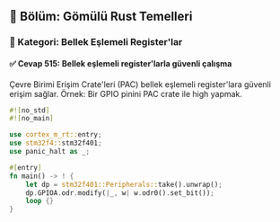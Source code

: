 ## 📘 Bölüm: Gömülü Rust Temelleri  
### 🔹 Kategori: Bellek Eşlemeli Register'lar  
#### ✅ Cevap 515: Bellek eşlemeli register'larla güvenli çalışma

Çevre Birimi Erişim Crate'leri (PAC) bellek eşlemeli register'lara güvenli erişim sağlar. Örnek: Bir GPIO pinini PAC crate ile high yapmak.

```rust
#![no_std]
#![no_main]

use cortex_m_rt::entry;
use stm32f4::stm32f401;
use panic_halt as _;

#[entry]
fn main() -> ! {
    let dp = stm32f401::Peripherals::take().unwrap();
    dp.GPIOA.odr.modify(|_, w| w.odr0().set_bit());
    loop {}
}
```
